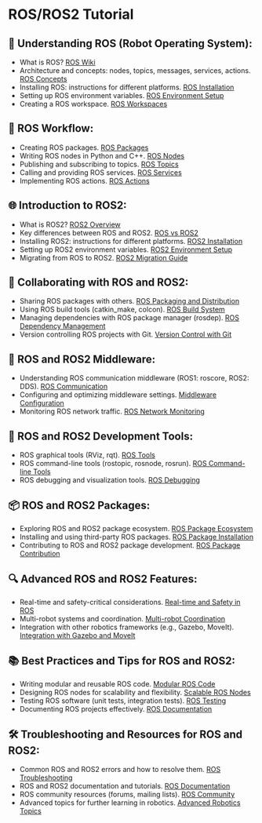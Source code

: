 # ROS/ROS2 Tutorial

## 🤖 Understanding ROS (Robot Operating System):
- What is ROS? [ROS Wiki](http://wiki.ros.org/ROS/Introduction)
- Architecture and concepts: nodes, topics, messages, services, actions. [ROS Concepts](http://wiki.ros.org/ROS/Concepts)
- Installing ROS: instructions for different platforms. [ROS Installation](http://wiki.ros.org/ROS/Installation)
- Setting up ROS environment variables. [ROS Environment Setup](http://wiki.ros.org/ROS/Tutorials/InstallingandConfiguringROSEnvironment)
- Creating a ROS workspace. [ROS Workspaces](http://wiki.ros.org/catkin/Tutorials/create_a_workspace)

## 🔄 ROS Workflow:
- Creating ROS packages. [ROS Packages](http://wiki.ros.org/ROS/Tutorials/CreatingPackage)
- Writing ROS nodes in Python and C++. [ROS Nodes](http://wiki.ros.org/ROS/Tutorials/WritingPublisherSubscriber%28python%29)
- Publishing and subscribing to topics. [ROS Topics](http://wiki.ros.org/ROS/Tutorials/UnderstandingTopics)
- Calling and providing ROS services. [ROS Services](http://wiki.ros.org/ROS/Tutorials/WritingServiceClient%28python%29)
- Implementing ROS actions. [ROS Actions](http://wiki.ros.org/ROS/Tutorials/UnderstandingServicesParams)

## 🌐 Introduction to ROS2:
- What is ROS2? [ROS2 Overview](https://docs.ros.org/en/galactic/Concepts/About-ROS-2.html)
- Key differences between ROS and ROS2. [ROS vs ROS2](https://index.ros.org/doc/ros2/Concepts/About-ROS-2/)
- Installing ROS2: instructions for different platforms. [ROS2 Installation](https://docs.ros.org/en/galactic/Installation.html)
- Setting up ROS2 environment variables. [ROS2 Environment Setup](https://docs.ros.org/en/galactic/Installation/SetupEnvironment.html)
- Migrating from ROS to ROS2. [ROS2 Migration Guide](https://docs.ros.org/en/galactic/Concepts/About-ROS-2.html)

## 🤝 Collaborating with ROS and ROS2:
- Sharing ROS packages with others. [ROS Packaging and Distribution](http://wiki.ros.org/ROS/Tutorials/CreatingPackage)
- Using ROS build tools (catkin_make, colcon). [ROS Build System](http://wiki.ros.org/ROS/Tutorials)
- Managing dependencies with ROS package manager (rosdep). [ROS Dependency Management](http://wiki.ros.org/rosdep)
- Version controlling ROS projects with Git. [Version Control with Git](https://git-scm.com/book/en/v2)

## 📎 ROS and ROS2 Middleware:
- Understanding ROS communication middleware (ROS1: roscore, ROS2: DDS). [ROS Communication](http://wiki.ros.org/ROS/Technical%20Overview)
- Configuring and optimizing middleware settings. [Middleware Configuration](http://wiki.ros.org/ROS/Tutorials/Configuration%20and%20Optimization)
- Monitoring ROS network traffic. [ROS Network Monitoring](http://wiki.ros.org/ROS/Tutorials/Monitoring%20and%20visualization)

## 🚀 ROS and ROS2 Development Tools:
- ROS graphical tools (RViz, rqt). [ROS Tools](http://wiki.ros.org/ROS/Tools)
- ROS command-line tools (rostopic, rosnode, rosrun). [ROS Command-line Tools](http://wiki.ros.org/ROS/CommandLineTools)
- ROS debugging and visualization tools. [ROS Debugging](http://wiki.ros.org/ROS/Debugging)

## 📦 ROS and ROS2 Packages:
- Exploring ROS and ROS2 package ecosystem. [ROS Package Ecosystem](http://wiki.ros.org/Robots)
- Installing and using third-party ROS packages. [ROS Package Installation](http://wiki.ros.org/ROS/Tutorials)
- Contributing to ROS and ROS2 package development. [ROS Package Contribution](http://wiki.ros.org/ROS/Contributing)

## 🔍 Advanced ROS and ROS2 Features:
- Real-time and safety-critical considerations. [Real-time and Safety in ROS](http://wiki.ros.org/ROS/Quality/Tuning)
- Multi-robot systems and coordination. [Multi-robot Coordination](http://wiki.ros.org/Robots)
- Integration with other robotics frameworks (e.g., Gazebo, MoveIt). [Integration with Gazebo and MoveIt](http://gazebosim.org/)

## 📚 Best Practices and Tips for ROS and ROS2:
- Writing modular and reusable ROS code. [Modular ROS Code](http://wiki.ros.org/ROS/Tutorials)
- Designing ROS nodes for scalability and flexibility. [Scalable ROS Nodes](http://wiki.ros.org/ROS/Tutorials)
- Testing ROS software (unit tests, integration tests). [ROS Testing](http://wiki.ros.org/ROS/Tutorials)
- Documenting ROS projects effectively. [ROS Documentation](http://wiki.ros.org/ROS/Tutorials)

## 🛠️ Troubleshooting and Resources for ROS and ROS2:
- Common ROS and ROS2 errors and how to resolve them. [ROS Troubleshooting](http://wiki.ros.org/ROS/Troubleshooting)
- ROS and ROS2 documentation and tutorials. [ROS Documentation](http://wiki.ros.org/ROS/Documentation)
- ROS community resources (forums, mailing lists). [ROS Community](http://wiki.ros.org/ROS/Community)
- Advanced topics for further learning in robotics. [Advanced Robotics Topics](http://wiki.ros.org/ROS/Tutorials)
